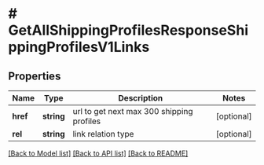# # GetAllShippingProfilesResponseShippingProfilesV1Links

## Properties

Name | Type | Description | Notes
------------ | ------------- | ------------- | -------------
**href** | **string** | url to get next max 300 shipping profiles | [optional]
**rel** | **string** | link relation type | [optional]

[[Back to Model list]](../../README.md#models) [[Back to API list]](../../README.md#endpoints) [[Back to README]](../../README.md)
